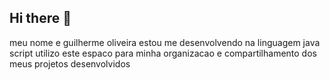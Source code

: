 ## Hi there 👋
meu nome e guilherme oliveira
estou me desenvolvendo na linguagem java script
 utilizo este espaco para minha organizacao e compartilhamento dos meus projetos desenvolvidos
